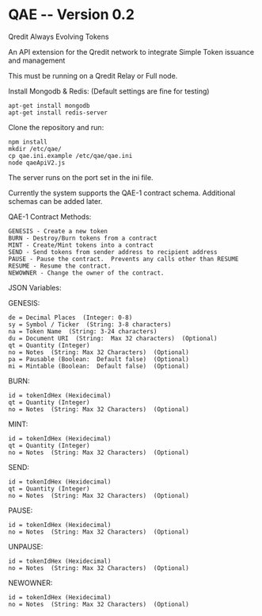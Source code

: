 # QAE  -- Version 0.2
Qredit Always Evolving Tokens

An API extension for the Qredit network to integrate Simple Token issuance and management

This must be running on a Qredit Relay or Full node.

Install Mongodb & Redis:  (Default settings are fine for testing)

```
apt-get install mongodb
apt-get install redis-server

```

Clone the repository and run:

```
npm install
mkdir /etc/qae/
cp qae.ini.example /etc/qae/qae.ini
node qaeApiV2.js
```

The server runs on the port set in the ini file.

Currently the system supports the QAE-1 contract schema.   Additional schemas can be added later.

QAE-1 Contract Methods:

```
GENESIS - Create a new token
BURN - Destroy/Burn tokens from a contract
MINT - Create/Mint tokens into a contract
SEND - Send tokens from sender address to recipient address
PAUSE - Pause the contract.  Prevents any calls other than RESUME
RESUME - Resume the contract.
NEWOWNER - Change the owner of the contract.
```

JSON Variables:

GENESIS:

```
de = Decimal Places  (Integer: 0-8)
sy = Symbol / Ticker  (String: 3-8 characters)
na = Token Name  (String: 3-24 characters)
du = Document URI  (String:  Max 32 characters)  (Optional)
qt = Quantity (Integer)
no = Notes  (String: Max 32 Characters)  (Optional)
pa = Pausable (Boolean:  Default false)  (Optional)
mi = Mintable (Boolean:  Default false)  (Optional)
```

BURN:

```
id = tokenIdHex (Hexidecimal)
qt = Quantity (Integer)
no = Notes  (String: Max 32 Characters)  (Optional)
```

MINT:

```
id = tokenIdHex (Hexidecimal)
qt = Quantity (Integer)
no = Notes  (String: Max 32 Characters)  (Optional)
```

SEND:

```
id = tokenIdHex (Hexidecimal)
qt = Quantity (Integer)
no = Notes  (String: Max 32 Characters)  (Optional)
```

PAUSE:

```
id = tokenIdHex (Hexidecimal)
no = Notes  (String: Max 32 Characters)  (Optional)
```

UNPAUSE:

```
id = tokenIdHex (Hexidecimal)
no = Notes  (String: Max 32 Characters)  (Optional)
```

NEWOWNER:

```
id = tokenIdHex (Hexidecimal)
no = Notes  (String: Max 32 Characters)  (Optional)
```
